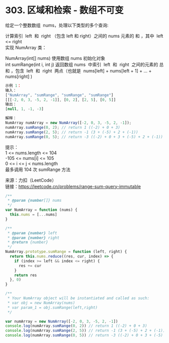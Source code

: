 # 303. 区域和检索 - 数组不可变

给定一个整数数组  nums，处理以下类型的多个查询:

计算索引  left  和  right （包含 left 和 right）之间的 nums 元素的 和 ，其中  left <= right  
实现 NumArray 类：

NumArray(int[] nums) 使用数组 nums 初始化对象  
int sumRange(int i, int j) 返回数组 nums  中索引  left  和  right  之间的元素的 总和 ，包含  left  和  right  两点（也就是  nums[left] + nums[left + 1] + ... + nums[right] )

```javascript
示例 1：
输入：
["NumArray", "sumRange", "sumRange", "sumRange"]
[[[-2, 0, 3, -5, 2, -1]], [0, 2], [2, 5], [0, 5]]
输出：
[null, 1, -1, -3]

解释：
NumArray numArray = new NumArray([-2, 0, 3, -5, 2, -1]);
numArray.sumRange(0, 2); // return 1 ((-2) + 0 + 3)
numArray.sumRange(2, 5); // return -1 (3 + (-5) + 2 + (-1))
numArray.sumRange(0, 5); // return -3 ((-2) + 0 + 3 + (-5) + 2 + (-1))
```

提示：  
1 <= nums.length <= 104  
-105 <= nums[i] <= 105  
0 <= i <= j < nums.length  
最多调用 104 次 sumRange 方法

来源：力扣（LeetCode）  
链接：https://leetcode.cn/problems/range-sum-query-immutable

```javascript
/**
 * @param {number[]} nums
 */
var NumArray = function (nums) {
  this.nums = [...nums]
}

/**
 * @param {number} left
 * @param {number} right
 * @return {number}
 */
NumArray.prototype.sumRange = function (left, right) {
  return this.nums.reduce((res, cur, index) => {
    if (index >= left && index <= right) {
      res += cur
    }
    return res
  }, 0)
}

/**
 * Your NumArray object will be instantiated and called as such:
 * var obj = new NumArray(nums)
 * var param_1 = obj.sumRange(left,right)
 */

var numArray = new NumArray([-2, 0, 3, -5, 2, -1])
console.log(numArray.sumRange(0, 2)) // return 1 ((-2) + 0 + 3)
console.log(numArray.sumRange(2, 5)) // return -1 (3 + (-5) + 2 + (-1))
console.log(numArray.sumRange(0, 5)) // return -3 ((-2) + 0 + 3 + (-5) + 2 + (-1))
```

